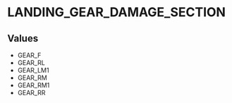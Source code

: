 # LANDING_GEAR_DAMAGE_SECTION

## Values
* GEAR_F
* GEAR_RL
* GEAR_LM1
* GEAR_RM
* GEAR_RM1
* GEAR_RR